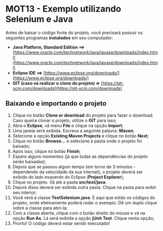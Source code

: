 # MOT13 - Exemplo utilizando Selenium e Java

Antes de baixar o código fonte do projeto, você precisará possuir os seguintes programas **instalados** em seu computador:

 
 - **Java Platform, Standard Edition ==>** [https://www.oracle.com/technetwork/java/javase/downloads/index.html](https://www.oracle.com/technetwork/java/javase/downloads/index.html)
- **Eclipse IDE ==>** [https://www.eclipse.org/downloads/](https://www.eclipse.org/downloads/)
- **GIT (caso vá realizar o clone do projeto) =>** [https://git-scm.com/downloads](https://git-scm.com/downloads)


## Baixando e importando o projeto

 1. Clique no botão **Clone or download** do projeto para fazer o download. Caso queira clonar o projeto,  utilize o **GIT** para isso;
 2. Abra o **Eclipse**, vá menu **File** e clique na opção **Import**;
 3. Uma janela será exibida. Escreva a seguinte palavra: **Maven**;
 4. Selecione a opção **Existing Maven Projects** e clique no botão **Next**;
 5. Clique no botão **Browse...** e selecione a pasta onde o projeto foi baixado;
 6. Após isso, clique no botão **Finish**;
 7. Espere alguns momentos (já que todas as dependências do projeto serão baixadas);
 8. Depois que se passou algum tempo (em torno de 3 minutos - dependendo da velocidade da sua internet), o projeto deverá ser exibido do lado esquerdo do Eclipse (**Project Explorer**);
 9. Clique no projeto. Vá até a pasta **src/test/java**. 
 10. Depois disso deverá ser exibida outra pasta. Clique na pasta para exibir seu interior;
 11. Você verá a classe **TestSelenium.java**. É aqui que estão os códigos do projeto, onde efetivamente poderá rodar o exemplo. Dê um duplo clique sobre a classe para abri-la;
 12. Com a classe aberta, clique com o botão direito do mouse e vá na opção **Run As**. Lá será exibida a opção **jUnit Test**. Clique nesta opção;
 13. Pronto! O código deverá estar sendo executado!